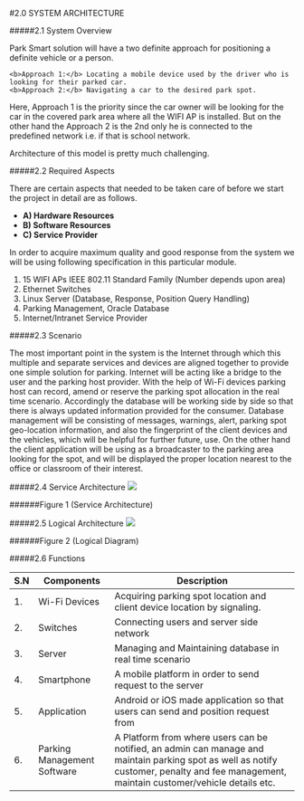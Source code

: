 #2.0 SYSTEM ARCHITECTURE

#####2.1 System Overview

Park Smart solution will have a two definite approach for positioning a definite vehicle or a person.

    <b>Approach 1:</b> Locating a mobile device used by the driver who is looking for their parked car.
    <b>Approach 2:</b> Navigating a car to the desired park spot.

 Here, Approach 1 is the priority since the car owner will be looking for the car in the covered park area where all the WIFI AP is installed. But on the other hand the Approach 2 is the 2nd only he is connected to the predefined network i.e. if that is school network.

Architecture of this model is pretty much challenging. 

#####2.2 Required Aspects

There are certain aspects that needed to be taken care of before we start the project in detail are as follows.
<ul>
  <li><b>A) Hardware Resources</b></li> 

 <li><b>B) Software Resources</b></li>

 <li><b>C) Service Provider</b></li>
</ul>
In order to acquire maximum quality and good response from the system we will be using following specification in this particular module.
<ol>
 <li>15 WIFI APs IEEE 802.11 Standard Family (Number depends upon area)</li>

 <li> Ethernet Switches</li>

 <li> Linux Server (Database, Response, Position Query Handling) </li>

<li> Parking Management, Oracle Database</li>

<li>Internet/Intranet Service Provider</li>
</ol>
#####2.3 Scenario

The most important point in the system is the Internet through which this multiple and separate services and devices are aligned together to provide one simple solution for parking.
Internet will be acting like a bridge to the user and the parking host provider.
With the help of Wi-Fi devices parking host can record, amend or reserve the parking spot allocation in the real time scenario. Accordingly the database will be working side by side so that there is always updated information provided for the consumer. Database management will be consisting of messages, warnings, alert, parking spot geo-location information, and also the fingerprint of the client devices and the vehicles, which will be helpful for further future, use. 
On the other hand the client application will be using as a broadcaster to the parking area looking for the spot, and will be displayed the proper location nearest to the office or classroom of their interest.

#####2.4 Service Architecture
![](http://users.metropolia.fi/~guyw/SWE/pic1.png)

######Figure 1 (Service Architecture)

#####2.5 Logical Architecture
![](http://users.metropolia.fi/~guyw/SWE/pic2.png)


######Figure 2 (Logical Diagram)

#####2.6 Functions


| S.N      | Components           | Description  |
| ------------- |-------------| -----|
| 1.     | Wi-Fi Devices    |  Acquiring parking spot location and client device location by signaling.|
| 2.      | Switches     |  Connecting users and server side network |
| 3. | Server     |  Managing and Maintaining database in real time scenario  |
| 4.     | Smartphone | A mobile platform in order to send request to the server|
| 5.      | Application| Android or iOS made application so that users can send and position request from |
| 6. | Parking Management Software | A Platform from where users can be notified, an admin can manage and maintain parking spot as well as notify customer, penalty and fee management, maintain customer/vehicle details etc.  |
